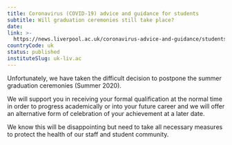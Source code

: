 ```yaml
---
title: Coronavirus (COVID-19) advice and guidance for students
subtitle: Will graduation ceremonies still take place?
date:  
link: >-
  https://news.liverpool.ac.uk/coronavirus-advice-and-guidance/students/
countryCode: uk
status: published
instituteSlug: uk-liv.ac
---
```

Unfortunately, we have taken the difficult decision to postpone the summer graduation ceremonies (Summer 2020).

We will support you in receiving your formal qualification at the normal time in order to progress academically or into your future career and we will offer an alternative form of celebration of your achievement at a later date.

We know this will be disappointing but need to take all necessary measures to protect the health of our staff and student community.
